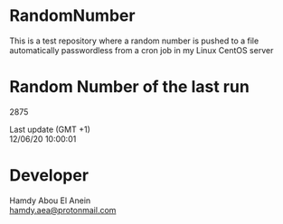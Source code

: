 # RandomNumber    
This is a test repository where a random number is pushed to a file automatically passwordless from a cron job in my Linux CentOS server    
# Random Number of the last run   
2875
      
Last update (GMT +1)    
12/06/20 10:00:01
# Developer    
Hamdy Abou El Anein   
hamdy.aea@protonmail.com
